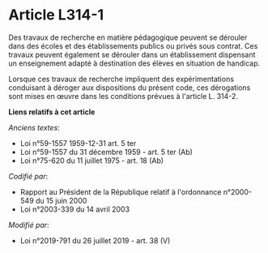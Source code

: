 # Article L314-1

Des travaux de recherche en matière pédagogique peuvent se dérouler dans des écoles et des établissements publics ou privés
sous contrat. Ces travaux peuvent également se dérouler dans un établissement dispensant un enseignement adapté à destination
des élèves en situation de handicap.

Lorsque ces travaux de recherche impliquent des expérimentations conduisant à déroger aux dispositions du présent code, ces
dérogations sont mises en œuvre dans les conditions prévues à l'article L. 314-2.

**Liens relatifs à cet article**

_Anciens textes_:

  - Loi n°59-1557 1959-12-31 art. 5 ter
  - Loi n°59-1557 du 31 décembre 1959 - art. 5 ter (Ab)
  - Loi n°75-620 du 11 juillet 1975 - art. 18 (Ab)

_Codifié par_:

  - Rapport au Président de la République relatif à l'ordonnance n°2000-549 du 15 juin 2000
  - Loi n°2003-339 du 14 avril 2003

_Modifié par_:

  - Loi n°2019-791 du 26 juillet 2019 - art. 38 (V)
